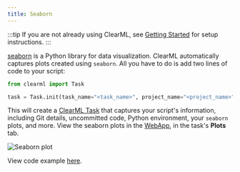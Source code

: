 ```yaml
---
title: Seaborn
---
```


:::tip
If you are not already using ClearML, see [Getting Started](../getting_started/ds/ds_first_steps.md) for setup 
instructions.
:::

[seaborn](https://seaborn.pydata.org/) is a Python library for data visualization. 
ClearML automatically captures plots created using `seaborn`. All you have to do is add two
lines of code to your script:

```python
from clearml import Task

task = Task.init(task_name="<task_name>", project_name="<project_name>")
```

This will create a [ClearML Task](../fundamentals/task.md) that captures your script's information, including Git details,
uncommitted code, Python environment, your `seaborn` plots, and more. View the seaborn plots in the [WebApp](../webapp/webapp_overview.md), 
in the task's **Plots** tab.

![Seaborn plot](../img/integrations_seaborn_plots.png)

View code example [here](https://github.com/allegroai/clearml/blob/master/examples/frameworks/matplotlib/matplotlib_example.py). 

